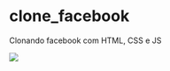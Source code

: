 # clone_facebook
Clonando facebook com HTML, CSS e JS


<img src="https://i.imgur.com/gh4DUH2.png"></img>
